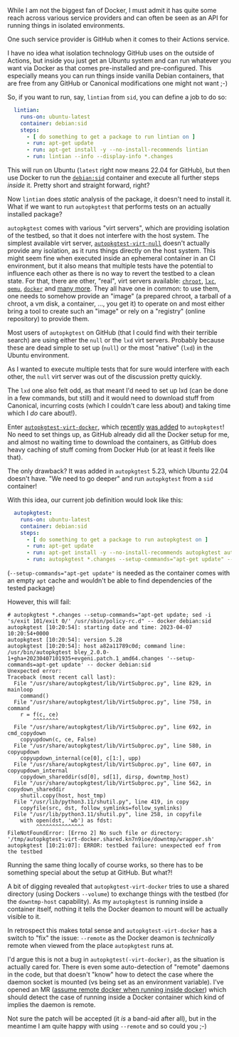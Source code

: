 <!--
.. title: Running autopkgtest with Docker inside Docker
.. slug: running-autopkgtest-with-docker-inside-docker
.. date: 2023-04-08 17:39:55 UTC
.. tags: english,linux,software,debian,planet-debian
.. category: 
.. link: 
.. description: 
.. type: text
-->

While I am not the biggest fan of Docker, I must admit it has quite some reach across various service providers and can often be seen as an API for running things in isolated environments.

One such service provider is GitHub when it comes to their Actions service.

I have no idea what isolation technology GitHub uses on the outside of Actions, but inside you just get an Ubuntu system and can run whatever you want via Docker as that comes pre-installed and pre-configured. This especially means you can run things inside vanilla Debian containers, that are free from any GitHub or Canonical modifications one might not want ;-)

So, if you want to run, say, `lintian` from `sid`, you can define a job to do so:

```yaml
  lintian:
    runs-on: ubuntu-latest
    container: debian:sid
    steps:
      - [ do something to get a package to run lintian on ]
      - run: apt-get update
      - run: apt-get install -y --no-install-recommends lintian
      - run: lintian --info --display-info *.changes
```

This will run on Ubuntu (`latest` right now means 22.04 for GitHub), but then use Docker to run the [`debian:sid`](https://hub.docker.com/_/debian) container and execute all further steps *inside* it.
Pretty short and straight forward, right?

Now `lintian` does *static* analysis of the package, it doesn't need to install it.
What if we want to run `autopkgtest` that performs tests on an actually installed package?

`autopkgtest` comes with various "virt servers", which are providing isolation of the testbed, so that it does not interfere with the host system.
The simplest available virt server, [`autopkgtest-virt-null`](https://manpages.debian.org/testing/autopkgtest/autopkgtest-virt-null.1.en.html) doesn't actually provide any isolation, as it runs things directly on the host system.
This might seem fine when executed inside an ephemeral container in an CI environment, but it also means that multiple tests have the potential to influence each other as there is no way to revert the testbed to a clean state.
For that, there are other, "real", virt servers available: [`chroot`](https://manpages.debian.org/testing/autopkgtest/autopkgtest-virt-chroot.1.en.html), [`lxc`](https://manpages.debian.org/testing/autopkgtest/autopkgtest-virt-lxc.1.en.html), [`qemu`](https://manpages.debian.org/testing/autopkgtest/autopkgtest-virt-qemu.1.en.html), [`docker`](https://manpages.debian.org/testing/autopkgtest/autopkgtest-virt-docker.1.en.html) and [many more](https://manpages.debian.org/testing/autopkgtest/index.html).
They all have one in common: to use them, one needs to somehow provide an "image" (a prepared chroot, a tarball of a chroot, a vm disk, a container, …, you get it) to operate on and most either bring a tool to create such an "image" or rely on a "registry" (online repository) to provide them.

Most users of `autopkgtest` on GitHub (that I could find with their terrible search) are using either the `null` or the `lxd` virt servers. Probably because these are dead simple to set up (`null`) or the most "native" (`lxd`) in the Ubuntu environment.

As I wanted to execute multiple tests that for sure would interfere with each other, the `null` virt server was out of the discussion pretty quickly.

The `lxd` one also felt odd, as that meant I'd need to set up lxd (can be done in a few commands, but still) and it would need to download stuff from Canonical, incurring costs (which I couldn't care less about) and taking time which I *do* care about!).

Enter [`autopkgtest-virt-docker`](https://manpages.debian.org/testing/autopkgtest/autopkgtest-virt-docker.1.en.html), which [recently](https://bugs.debian.org/747909) [was added](https://salsa.debian.org/ci-team/autopkgtest/-/commit/4779b706dce41b75686ff29b5057b8c36945813d) to `autopkgtest`! No need to set things up, as GitHub already did all the Docker setup for me, and almost no waiting time to download the containers, as GitHub does heavy caching of stuff coming from Docker Hub (or at least it feels like that).

The only drawback? It was added in `autopkgtest` 5.23, which Ubuntu 22.04 doesn't have.
"We need to go deeper" and run `autopkgtest` from a `sid` container!

With this idea, our current job definition would look like this:

```yaml
  autopkgtest:
    runs-on: ubuntu-latest
    container: debian:sid
    steps:
      - [ do something to get a package to run autopkgtest on ]
      - run: apt-get update
      - run: apt-get install -y --no-install-recommends autopkgtest autodep8 docker.io
      - run: autopkgtest *.changes --setup-commands="apt-get update" -- docker debian:sid
```

(`--setup-commands="apt-get update"` is needed as the container comes with an empty `apt` cache and wouldn't be able to find dependencies of the tested package)

However, this will fail:

```console
# autopkgtest *.changes --setup-commands="apt-get update; sed -i 's/exit 101/exit 0/' /usr/sbin/policy-rc.d" -- docker debian:sid
autopkgtest [10:20:54]: starting date and time: 2023-04-07 10:20:54+0000
autopkgtest [10:20:54]: version 5.28
autopkgtest [10:20:54]: host a82a11789c0d; command line: /usr/bin/autopkgtest bley_2.0.0-1+gha+20230407101935+evgeni.patch.1_amd64.changes '--setup-commands=apt-get update' -- docker debian:sid
Unexpected error:
Traceback (most recent call last):
  File "/usr/share/autopkgtest/lib/VirtSubproc.py", line 829, in mainloop
    command()
  File "/usr/share/autopkgtest/lib/VirtSubproc.py", line 758, in command
    r = f(c, ce)
        ^^^^^^^^
  File "/usr/share/autopkgtest/lib/VirtSubproc.py", line 692, in cmd_copydown
    copyupdown(c, ce, False)
  File "/usr/share/autopkgtest/lib/VirtSubproc.py", line 580, in copyupdown
    copyupdown_internal(ce[0], c[1:], upp)
  File "/usr/share/autopkgtest/lib/VirtSubproc.py", line 607, in copyupdown_internal
    copydown_shareddir(sd[0], sd[1], dirsp, downtmp_host)
  File "/usr/share/autopkgtest/lib/VirtSubproc.py", line 562, in copydown_shareddir
    shutil.copy(host, host_tmp)
  File "/usr/lib/python3.11/shutil.py", line 419, in copy
    copyfile(src, dst, follow_symlinks=follow_symlinks)
  File "/usr/lib/python3.11/shutil.py", line 258, in copyfile
    with open(dst, 'wb') as fdst:
         ^^^^^^^^^^^^^^^
FileNotFoundError: [Errno 2] No such file or directory: '/tmp/autopkgtest-virt-docker.shared.kn7n9ioe/downtmp/wrapper.sh'
autopkgtest [10:21:07]: ERROR: testbed failure: unexpected eof from the testbed
```

Running the same thing locally of course works, so there has to be something special about the setup at GitHub. But what?!

A bit of digging revealed that `autopkgtest-virt-docker` tries to use a shared directory (using Dockers `--volume`) to exchange things with the testbed (for the `downtmp-host` capability). As my `autopkgtest` is running inside a container itself, nothing it tells the Docker deamon to mount will be actually visible to it.

In retrospect this makes total sense and `autopkgtest-virt-docker` has a switch to "fix" the issue: `--remote` as the Docker deamon is *technically* remote when viewed from the place `autopkgtest` runs at.

I'd argue this is not a bug in `autopkgtest(-virt-docker)`, as the situation is actually cared for. There is even some auto-detection of "remote" daemons in the code, but that doesn't "know" how to detect the case where the daemon socket is mounted (vs being set as an environment variable). I've opened an MR ([assume remote docker when running inside docker](https://salsa.debian.org/ci-team/autopkgtest/-/merge_requests/221)) which should detect the case of running inside a Docker container which kind of implies the daemon is remote.

Not sure the patch will be accepted (it *is* a band-aid after all), but in the meantime I am quite happy with using `--remote` and so could you ;-)
